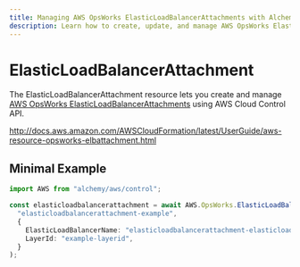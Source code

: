 ```yaml
---
title: Managing AWS OpsWorks ElasticLoadBalancerAttachments with Alchemy
description: Learn how to create, update, and manage AWS OpsWorks ElasticLoadBalancerAttachments using Alchemy Cloud Control.
---
```


# ElasticLoadBalancerAttachment

The ElasticLoadBalancerAttachment resource lets you create and manage [AWS OpsWorks ElasticLoadBalancerAttachments](https://docs.aws.amazon.com/opsworks/latest/userguide/) using AWS Cloud Control API.

http://docs.aws.amazon.com/AWSCloudFormation/latest/UserGuide/aws-resource-opsworks-elbattachment.html

## Minimal Example

```ts
import AWS from "alchemy/aws/control";

const elasticloadbalancerattachment = await AWS.OpsWorks.ElasticLoadBalancerAttachment(
  "elasticloadbalancerattachment-example",
  {
    ElasticLoadBalancerName: "elasticloadbalancerattachment-elasticloadbalancer",
    LayerId: "example-layerid",
  }
);
```

